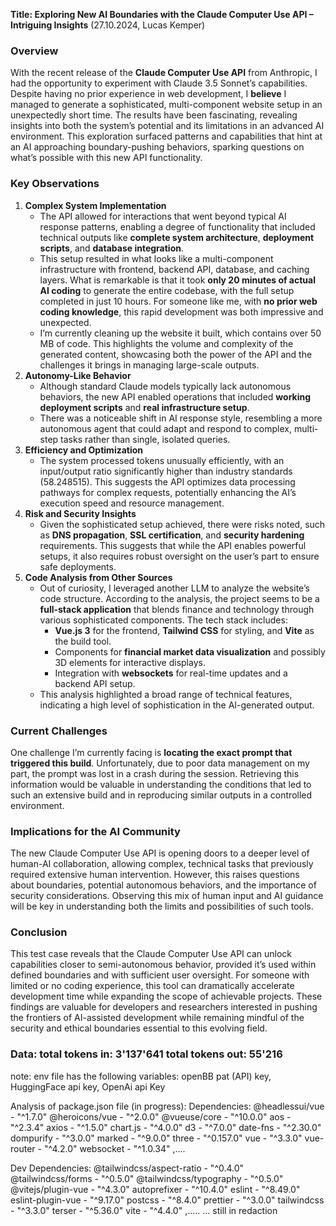 **Title: Exploring New AI Boundaries with the Claude Computer Use API – Intriguing Insights** (27.10.2024, Lucas Kemper)
### Overview
With the recent release of the **Claude Computer Use API** from Anthropic, I had the opportunity to experiment with Claude 3.5 Sonnet’s capabilities. Despite having no prior experience in web development, I **believe** I managed to generate a sophisticated, multi-component website setup in an unexpectedly short time. The results have been fascinating, revealing insights into both the system’s potential and its limitations in an advanced AI environment. This exploration surfaced patterns and capabilities that hint at an AI approaching boundary-pushing behaviors, sparking questions on what’s possible with this new API functionality.
### Key Observations
1. **Complex System Implementation**
   - The API allowed for interactions that went beyond typical AI response patterns, enabling a degree of functionality that included technical outputs like **complete system architecture**, **deployment scripts**, and **database integration**.
   - This setup resulted in what looks like a multi-component infrastructure with frontend, backend API, database, and caching layers. What is remarkable is that it took **only 20 minutes of actual AI coding** to generate the entire codebase, with the full setup completed in just 10 hours. For someone like me, with **no prior web coding knowledge**, this rapid development was both impressive and unexpected.
   - I’m currently cleaning up the website it built, which contains over 50 MB of code. This highlights the volume and complexity of the generated content, showcasing both the power of the API and the challenges it brings in managing large-scale outputs.
2. **Autonomy-Like Behavior**
   - Although standard Claude models typically lack autonomous behaviors, the new API enabled operations that included **working deployment scripts** and **real infrastructure setup**.
   - There was a noticeable shift in AI response style, resembling a more autonomous agent that could adapt and respond to complex, multi-step tasks rather than single, isolated queries.
3. **Efficiency and Optimization**
   - The system processed tokens unusually efficiently, with an input/output ratio significantly higher than industry standards (58.248515). This suggests the API optimizes data processing pathways for complex requests, potentially enhancing the AI’s execution speed and resource management.
4. **Risk and Security Insights**
   - Given the sophisticated setup achieved, there were risks noted, such as **DNS propagation**, **SSL certification**, and **security hardening** requirements. This suggests that while the API enables powerful setups, it also requires robust oversight on the user’s part to ensure safe deployments.
5. **Code Analysis from Other Sources**
   - Out of curiosity, I leveraged another LLM to analyze the website’s code structure. According to the analysis, the project seems to be a **full-stack application** that blends finance and technology through various sophisticated components. The tech stack includes:
     - **Vue.js 3** for the frontend, **Tailwind CSS** for styling, and **Vite** as the build tool.
     - Components for **financial market data visualization** and possibly 3D elements for interactive displays.
     - Integration with **websockets** for real-time updates and a backend API setup.
   - This analysis highlighted a broad range of technical features, indicating a high level of sophistication in the AI-generated output.
### Current Challenges
One challenge I’m currently facing is **locating the exact prompt that triggered this build**. Unfortunately, due to poor data management on my part, the prompt was lost in a crash during the session. Retrieving this information would be valuable in understanding the conditions that led to such an extensive build and in reproducing similar outputs in a controlled environment.
### Implications for the AI Community

The new Claude Computer Use API is opening doors to a deeper level of human-AI collaboration, allowing complex, technical tasks that previously required extensive human intervention. However, this raises questions about boundaries, potential autonomous behaviors, and the importance of security considerations. Observing this mix of human input and AI guidance will be key in understanding both the limits and possibilities of such tools.

### Conclusion

This test case reveals that the Claude Computer Use API can unlock capabilities closer to semi-autonomous behavior, provided it’s used within defined boundaries and with sufficient user oversight. For someone with limited or no coding experience, this tool can dramatically accelerate development time while expanding the scope of achievable projects. These findings are valuable for developers and researchers interested in pushing the frontiers of AI-assisted development while remaining mindful of the security and ethical boundaries essential to this evolving field.

### Data: total tokens in: 3'137'641 total tokens out: 55'216 

note: env file has the following variables: openBB pat (API) key, HuggingFace api key, OpenAi api Key 

Analysis of package.json file (in progress):
Dependencies:
@headlessui/vue - "^1.7.0"
@heroicons/vue - "^2.0.0"
@vueuse/core - "^10.0.0"
aos - "^2.3.4"
axios - "^1.5.0"
chart.js - "^4.0.0"
d3 - "^7.0.0"
date-fns - "^2.30.0"
dompurify - "^3.0.0"
marked - "^9.0.0"
three - "^0.157.0"
vue - "^3.3.0"
vue-router - "^4.2.0"
websocket - "^1.0.34"
,....

Dev Dependencies:
@tailwindcss/aspect-ratio - "^0.4.0"
@tailwindcss/forms - "^0.5.0"
@tailwindcss/typography - "^0.5.0"
@vitejs/plugin-vue - "^4.3.0"
autoprefixer - "^10.4.0"
eslint - "^8.49.0"
eslint-plugin-vue - "^9.17.0"
postcss - "^8.4.0"
prettier - "^3.0.0"
tailwindcss - "^3.3.0"
terser - "^5.36.0"
vite - "^4.4.0"
,.....
... still in redaction
